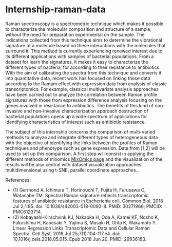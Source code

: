 # Internship-raman-data
Raman spectroscopy is a spectrometric technique which makes it possible to characterize the molecular composition and structure of a sample, without the need for preparation experimental on the sample. The indications collected from this technique aims to determine the vibrational signature of a molecule based on these interactions with the molecules that surround it. This method is currently experiencing renewed interest due to its different applications with samples of bacterial populations. From a dataset for learn the signatures, it makes it easy to characterize the different types of bacteria, for according to their resistance to antibiotics. With the aim of calibrating the spectra from this technique and converts it into quantitative data, recent work has focused on linking these data according to the Ramam effect with expression data from analysis of classic transcriptomics. For example, classical multivariate analysis approaches have been carried out to analyze the correlation between Raman profile signatures with those from expression difference analysis focusing on the genes involved in resistance to antibiotics. The benefits of this kind of non-invasive and non-invasive characterization approach destruction of bacterial populations opens up a wide spectrum of applications for identifying characteristics of interest such as antibiotic resistance.
  
The subject of this internship concerns the comparison of multi-varied methods to analyze and integrate different types of heterogeneous data with the objective of identifying the links between the profiles
of Raman techniques and phenotype such as gene expression. Data from [1,2] will be used to set up this comparison. A first step will consist in applying the different methods of mixomics [MixOmics page](http://mixomics.org/) and the visualization of the results will be also central with dataset visualization approaches multidimensional using t-SNE, parallel coordinate approaches...
  
References:
- (1) Germond A, Ichimura T, Horinouchi T, Fujita H, Furusawa C, Watanabe TM. Spectral Raman signature reflects transcriptomic features of antibiotic resistance in Escherichia coli. Common Biol.
2018 Jul 2;1:85. doi: 10.1038/s42003-018-0093-8. PMID: 30271966; PMCID: PMC6123714.
- (2) Kobayashi-Kirschvink KJ, Nakaoka H, Oda A, Kamei KF, Nosho K, Fukushima H, Kanesaki Y, Yajima S, Masaki H, Ohta K, Wakamoto Y. Linear Regression Links Transcriptomic Data and Cellular Raman Spectra. Cell Syst. 2018 Jul 25;7(1):104-117.e4. doi: 10.1016/j.cels.2018.05.015.
Epub 2018 Jun 20. PMID: 29936183.
